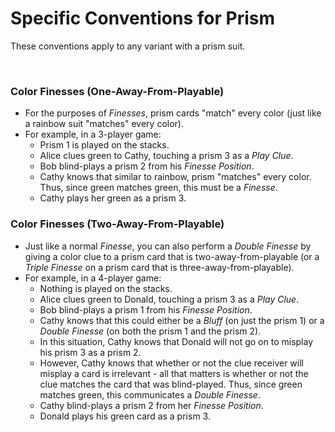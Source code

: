 # Specific Conventions for Prism

These conventions apply to any variant with a prism suit.

<br />

### Color Finesses (One-Away-From-Playable)

* For the purposes of *Finesses*, prism cards "match" every color (just like a rainbow suit "matches" every color).
* For example, in a 3-player game:
  * Prism 1 is played on the stacks.
  * Alice clues green to Cathy, touching a prism 3 as a *Play Clue*.
  * Bob blind-plays a prism 2 from his *Finesse Position*.
  * Cathy knows that similar to rainbow, prism "matches" every color. Thus, since green matches green, this must be a *Finesse*.
  * Cathy plays her green as a prism 3.

### Color Finesses (Two-Away-From-Playable)

* Just like a normal *Finesse*, you can also perform a *Double Finesse* by giving a color clue to a prism card that is two-away-from-playable (or a *Triple Finesse* on a prism card that is three-away-from-playable).
* For example, in a 4-player game:
  * Nothing is played on the stacks.
  * Alice clues green to Donald, touching a prism 3 as a *Play Clue*.
  * Bob blind-plays a prism 1 from his *Finesse Position*.
  * Cathy knows that this could either be a *Bluff* (on just the prism 1) or a *Double Finesse* (on both the prism 1 and the prism 2).
  * In this situation, Cathy knows that Donald will not go on to misplay his prism 3 as a prism 2.
  * However, Cathy knows that whether or not the clue receiver will misplay a card is irrelevant - all that matters is whether or not the clue matches the card that was blind-played. Thus, since green matches green, this communicates a *Double Finesse*.
  * Cathy blind-plays a prism 2 from her *Finesse Position*.
  * Donald plays his green card as a prism 3.
